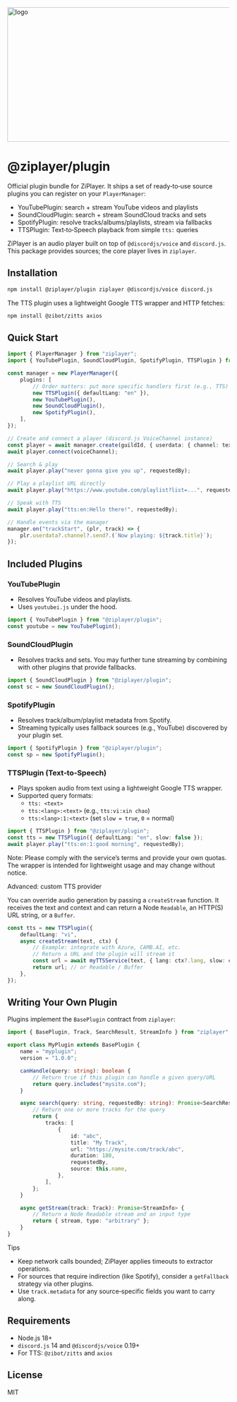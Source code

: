 <img width="1175" height="305" alt="logo" src="https://github.com/user-attachments/assets/d4db4892-9c3d-4314-9228-701629555380" />

# @ziplayer/plugin

Official plugin bundle for ZiPlayer. It ships a set of ready‑to‑use source plugins you can register on your `PlayerManager`:

- YouTubePlugin: search + stream YouTube videos and playlists
- SoundCloudPlugin: search + stream SoundCloud tracks and sets
- SpotifyPlugin: resolve tracks/albums/playlists, stream via fallbacks
- TTSPlugin: Text‑to‑Speech playback from simple `tts:` queries

ZiPlayer is an audio player built on top of `@discordjs/voice` and `discord.js`. This package provides sources; the core player
lives in `ziplayer`.

## Installation

```bash
npm install @ziplayer/plugin ziplayer @discordjs/voice discord.js
```

The TTS plugin uses a lightweight Google TTS wrapper and HTTP fetches:

```bash
npm install @zibot/zitts axios
```

## Quick Start

```ts
import { PlayerManager } from "ziplayer";
import { YouTubePlugin, SoundCloudPlugin, SpotifyPlugin, TTSPlugin } from "@ziplayer/plugin";

const manager = new PlayerManager({
	plugins: [
		// Order matters: put more specific handlers first (e.g., TTS)
		new TTSPlugin({ defaultLang: "en" }),
		new YouTubePlugin(),
		new SoundCloudPlugin(),
		new SpotifyPlugin(),
	],
});

// Create and connect a player (discord.js VoiceChannel instance)
const player = await manager.create(guildId, { userdata: { channel: textChannel } });
await player.connect(voiceChannel);

// Search & play
await player.play("never gonna give you up", requestedBy);

// Play a playlist URL directly
await player.play("https://www.youtube.com/playlist?list=...", requestedBy);

// Speak with TTS
await player.play("tts:en:Hello there!", requestedBy);

// Handle events via the manager
manager.on("trackStart", (plr, track) => {
	plr.userdata?.channel?.send?.(`Now playing: ${track.title}`);
});
```

## Included Plugins

### YouTubePlugin

- Resolves YouTube videos and playlists.
- Uses `youtubei.js` under the hood.

```ts
import { YouTubePlugin } from "@ziplayer/plugin";
const youtube = new YouTubePlugin();
```

### SoundCloudPlugin

- Resolves tracks and sets. You may further tune streaming by combining with other plugins that provide fallbacks.

```ts
import { SoundCloudPlugin } from "@ziplayer/plugin";
const sc = new SoundCloudPlugin();
```

### SpotifyPlugin

- Resolves track/album/playlist metadata from Spotify.
- Streaming typically uses fallback sources (e.g., YouTube) discovered by your plugin set.

```ts
import { SpotifyPlugin } from "@ziplayer/plugin";
const sp = new SpotifyPlugin();
```

### TTSPlugin (Text‑to‑Speech)

- Plays spoken audio from text using a lightweight Google TTS wrapper.
- Supported query formats:
  - `tts: <text>`
  - `tts:<lang>:<text>` (e.g., `tts:vi:xin chao`)
  - `tts:<lang>:1:<text>` (set `slow = true`, `0` = normal)

```ts
import { TTSPlugin } from "@ziplayer/plugin";
const tts = new TTSPlugin({ defaultLang: "en", slow: false });
await player.play("tts:en:1:good morning", requestedBy);
```

Note: Please comply with the service’s terms and provide your own quotas. The wrapper is intended for lightweight usage and may
change without notice.

Advanced: custom TTS provider

You can override audio generation by passing a `createStream` function. It receives the text and context and can return a Node
`Readable`, an HTTP(S) URL string, or a `Buffer`.

```ts
const tts = new TTSPlugin({
	defaultLang: "vi",
	async createStream(text, ctx) {
		// Example: integrate with Azure, CAMB.AI, etc.
		// Return a URL and the plugin will stream it
		const url = await myTTSService(text, { lang: ctx?.lang, slow: ctx?.slow });
		return url; // or Readable / Buffer
	},
});
```

## Writing Your Own Plugin

Plugins implement the `BasePlugin` contract from `ziplayer`:

```ts
import { BasePlugin, Track, SearchResult, StreamInfo } from "ziplayer";

export class MyPlugin extends BasePlugin {
	name = "myplugin";
	version = "1.0.0";

	canHandle(query: string): boolean {
		// Return true if this plugin can handle a given query/URL
		return query.includes("mysite.com");
	}

	async search(query: string, requestedBy: string): Promise<SearchResult> {
		// Return one or more tracks for the query
		return {
			tracks: [
				{
					id: "abc",
					title: "My Track",
					url: "https://mysite.com/track/abc",
					duration: 180,
					requestedBy,
					source: this.name,
				},
			],
		};
	}

	async getStream(track: Track): Promise<StreamInfo> {
		// Return a Node Readable stream and an input type
		return { stream, type: "arbitrary" };
	}
}
```

Tips

- Keep network calls bounded; ZiPlayer applies timeouts to extractor operations.
- For sources that require indirection (like Spotify), consider a `getFallback` strategy via other plugins.
- Use `track.metadata` for any source‑specific fields you want to carry along.

## Requirements

- Node.js 18+
- `discord.js` 14 and `@discordjs/voice` 0.19+
- For TTS: `@zibot/zitts` and `axios`

## License

MIT
